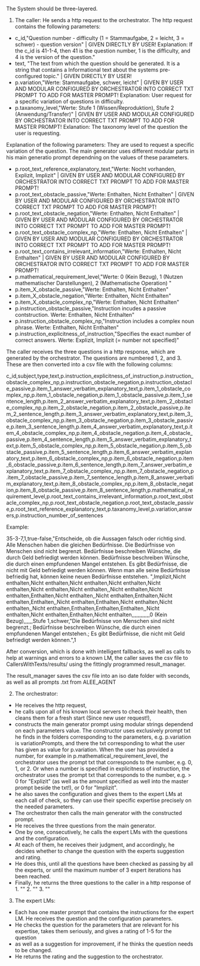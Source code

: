 The System should be three-layered.

1. The caller: He sends a http request to the orchestrator.
The http request contains the following parameters:

- c_id,"Question number - difficulty (1 = Stammaufgabe, 2 = leicht, 3 = schwer) - question version" | GIVEN DIRECTLY BY USER!
Explanation: If the c_id is 41-1-4, then 41 is the question number, 1 is the difficulty, and 4 is the version of the question."
- text, "The text from which the question should be generated. It is a string that contains a Informational text about the systems pre-configured topic." | GIVEN DIRECTLY BY USER!
- p.variation,"Werte: Stammaufgabe, schwer, leicht" | GIVEN BY USER AND MODULAR CONFIGURED BY ORCHESTRATOR INTO CORRECT TXT PROMPT TO ADD FOR MASTER PROMPT!
Explanation: User request for a specific variation of questions in difficulty.
- p.taxanomy_level,"Werte: Stufe 1 (Wissen/Reproduktion), Stufe 2 (Anwendung/Transfer)" | GIVEN BY USER AND MODULAR CONFIGURED BY ORCHESTRATOR INTO CORRECT TXT PROMPT TO ADD FOR MASTER PROMPT!
Exlanation: The taxonomy level of the question the user is requesting.

Explanation of the following parameters: They are used to request a specific variation of the question. The main generator uses different modular parts in his main generatio prompt dependning on the values of these parameters.
- p.root_text_reference_explanatory_text,"Werte: Nocht vorhanden, Explizit, Implizit" | GIVEN BY USER AND MODULAR CONFIGURED BY ORCHESTRATOR INTO CORRECT TXT PROMPT TO ADD FOR MASTER PROMPT!
- p.root_text_obstacle_passive,"Werte: Enthalten, Nicht Enthalten" | GIVEN BY USER AND MODULAR CONFIGURED BY ORCHESTRATOR INTO CORRECT TXT PROMPT TO ADD FOR MASTER PROMPT!
- p.root_text_obstacle_negation,"Werte: Enthalten, Nicht Enthalten" | GIVEN BY USER AND MODULAR CONFIGURED BY ORCHESTRATOR INTO CORRECT TXT PROMPT TO ADD FOR MASTER PROMPT!
- p.root_text_obstacle_complex_np,"Werte: Enthalten, Nicht Enthalten" | GIVEN BY USER AND MODULAR CONFIGURED BY ORCHESTRATOR INTO CORRECT TXT PROMPT TO ADD FOR MASTER PROMPT!
- p.root_text_contains_irrelevant_information,"Werte: Enthalten, Nicht Enthalten" | GIVEN BY USER AND MODULAR CONFIGURED BY ORCHESTRATOR INTO CORRECT TXT PROMPT TO ADD FOR MASTER PROMPT!
- p.mathematical_requirement_level,"Werte: 0 (Kein Bezug), 1 (Nutzen mathematischer Darstellungen), 2 (Mathematische Operation) "
- p.item_X_obstacle_passive,"Werte: Enthalten, Nicht Enthalten"
- p.item_X_obstacle_negation,"Werte: Enthalten, Nicht Enthalten"
- p.item_X_obstacle_complex_np,"Werte: Enthalten, Nicht Enthalten"
- p.instruction_obstacle_passive,"Instruction incudes a passive contstruction. Werte: Enthalten, Nicht Enthalten"
- p.instruction_obstacle_complex_np,"Instruction includes a complex noun phrase. Werte: Enthalten, Nicht Enthalten"
- p.instruction_explicitness_of_instruction,"Specifies the exact number of correct answers. Werte: Explizit, Implizit (= number not specified)"

The caller receives the three questions in a http response, which are generated by the orchestrator. The questions are numbered 1, 2, and 3.
These are then converted into a csv file with the following columns:

c_id,subject,type,text,p.instruction_explicitness_of_instruction,p.instruction_obstacle_complex_np,p.instruction_obstacle_negation,p.instruction_obstacle_passive,p.item_1_answer_verbatim_explanatory_text,p.item_1_obstacle_complex_np,p.item_1_obstacle_negation,p.item_1_obstacle_passive,p.item_1_sentence_length,p.item_2_answer_verbatim_explanatory_text,p.item_2_obstacle_complex_np,p.item_2_obstacle_negation,p.item_2_obstacle_passive,p.item_2_sentence_length,p.item_3_answer_verbatim_explanatory_text,p.item_3_obstacle_complex_np,p.item_3_obstacle_negation,p.item_3_obstacle_passive,p.item_3_sentence_length,p.item_4_answer_verbatim_explanatory_text,p.item_4_obstacle_complex_np,p.item_4_obstacle_negation,p.item_4_obstacle_passive,p.item_4_sentence_length,p.item_5_answer_verbatim_explanatory_text,p.item_5_obstacle_complex_np,p.item_5_obstacle_negation,p.item_5_obstacle_passive,p.item_5_sentence_length,p.item_6_answer_verbatim_explanatory_text,p.item_6_obstacle_complex_np,p.item_6_obstacle_negation,p.item_6_obstacle_passive,p.item_6_sentence_length,p.item_7_answer_verbatim_explanatory_text,p.item_7_obstacle_complex_np,p.item_7_obstacle_negation,p.item_7_obstacle_passive,p.item_7_sentence_length,p.item_8_answer_verbatim_explanatory_text,p.item_8_obstacle_complex_np,p.item_8_obstacle_negation,p.item_8_obstacle_passive,p.item_8_sentence_length,p.mathematical_requirement_level,p.root_text_contains_irrelevant_information,p.root_text_obstacle_complex_np,p.root_text_obstacle_negation,p.root_text_obstacle_passive,p.root_text_reference_explanatory_text,p.taxanomy_level,p.variation,answers,p.instruction_number_of_sentences

Example: 

35-3-7,1,true-false,"Entscheide, ob die Aussagen falsch oder richtig sind. <true-false> Alle Menschen haben die gleichen Bedürfnisse. <true-false> Die Bedürfnisse von Menschen sind nicht begrenzt. <true-false> Bedürfnisse beschreiben Wünsche, die durch Geld befriedigt werden können. <true-false> Bedürfnisse beschreiben Wünsche, die durch einen empfundenen Mangel entstehen. <true-false> Es gibt Bedürfnisse, die nicht mit Geld befriedigt werden können. <true-false> Wenn man alle seine Bedürfnisse befriedig hat, können keine neuen Bedürfnisse entstehen. ",Implizit,Nicht enthalten,Nicht enthalten,Nicht enthalten,Nicht enthalten,Nicht enthalten,Nicht enthalten,Nicht enthalten,,Nicht enthalten,Nicht enthalten,Enthalten,Nicht enthalten,,Nicht enthalten,Enthalten,Nicht enthalten,Enthalten,,Nicht enthalten,Enthalten,Nicht enthalten,Nicht enthalten,,Nicht enthalten,Enthalten,Enthalten,Enthalten,,Nicht enthalten,Nicht enthalten,Enthalten,Nicht enthalten,,,,,,,,,,,,0 (Kein Bezug),,,,,,Stufe 1,schwer,"Die Bedürfnisse von Menschen sind nicht begrenzt.; Bedürfnisse beschreiben Wünsche, die durch einen empfundenen Mangel entstehen.; Es gibt Bedürfnisse, die nicht mit Geld befriedigt werden können.",1

After conversion, which is done with intelligent fallbacks, as well as calls to help at warnings and errors to a known LM, the caller
saves the csv file to CallersWithTexts/results/ using the fittingly programmed result_manager.

The result_manager saves the csv file into an iso date folder with seconds, as well as all prompts .txt from ALEE_AGENT

2. The orchestrator: 
- He receives the http request,
- he calls upon all of his known local servers to check their health, then cleans them for a fresh start (Since new user request!),
- constructs the main generator prompt using modular strings dependend on each parameters value. 
The constructor uses exclusively prompt txt he finds in the folders corresponding to the parameters, e.g. p.variation is variationPrompts, 
and there the txt corresponding to what the user has given as value for p.variation.
When the user has provided a number, for example in p.mathematical_requirement_level, the orchestrator uses the prompt txt that corresponds to the number, e.g. 0, 1, or 2.
Or when a number is specified in explicitness of instruction, the orchestrator uses the prompt txt that corresponds to the number, e.g. > 0 for "Explizit" (as well as the amount specified as well into the master prompt beside the txt!), or 0 for "Implizit".
- he also saves the configuration and gives them to the expert LMs at each call of check, so they can use their specific expertise precisely on the needed parameters. 
- The orchestrator then calls the main generator with the constructed prompt.
- He receives the three questions from the main generator.
- One by one, consecutively, he calls the expert LMs with the questions and the configuration.
- At each of them, he receives their judgment, and accordingly, he decides whether to change the question with the experts suggestion and rating. 
- He does this, until all the questions have been checked as passing by all the experts, or until the maximum number of 3 expert iterations has been reached.
- Finally, he returns the three questions to the caller in a http response of 1. "" 2. "" 3. ""

3. The expert LMs:
- Each has one master prompt that contains the instructions for the expert LM. He receives the question and the configuration parameters.
- He checks the question for the parameters that are relevant for his expertise, takes them seriously, and gives a rating of 1-5 for the question
- as well as a suggestion for improvement, if he thinks the question needs to be changed.
- He returns the rating and the suggestion to the orchestrator.